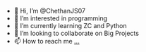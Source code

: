 - 👋 Hi, I’m @ChethanJS07
- 👀 I’m interested in programming
- 🌱 I’m currently learning ZC and Python
- 💞️ I’m looking to collaborate on Big Projects
- 📫 How to reach me [...](https://www.linkedin.com/in/chethan-js-354056250/)

<!---
ChethanJS07/ChethanJS07 is a ✨ special ✨ repository because its `README.md` (this file) appears on your GitHub profile.
You can click the Preview link to take a look at your changes.
--->
